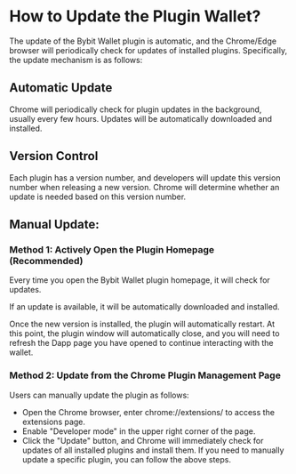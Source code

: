 # How to Update the Plugin Wallet?

The update of the Bybit Wallet plugin is automatic, and the Chrome/Edge browser will periodically check for updates of installed plugins. Specifically, the update mechanism is as follows:

## Automatic Update

Chrome will periodically check for plugin updates in the background, usually every few hours. Updates will be automatically downloaded and installed.

## Version Control

Each plugin has a version number, and developers will update this version number when releasing a new version. Chrome will determine whether an update is needed based on this version number.

## Manual Update:

### Method 1: Actively Open the Plugin Homepage (Recommended)

Every time you open the Bybit Wallet plugin homepage, it will check for updates.

If an update is available, it will be automatically downloaded and installed.

Once the new version is installed, the plugin will automatically restart. At this point, the plugin window will automatically close, and you will need to refresh the Dapp page you have opened to continue interacting with the wallet.
### Method 2: Update from the Chrome Plugin Management Page
Users can manually update the plugin as follows:
- Open the Chrome browser, enter chrome://extensions/ to access the extensions page.
- Enable "Developer mode" in the upper right corner of the page.
- Click the "Update" button, and Chrome will immediately check for updates of all installed plugins and install them.
If you need to manually update a specific plugin, you can follow the above steps.